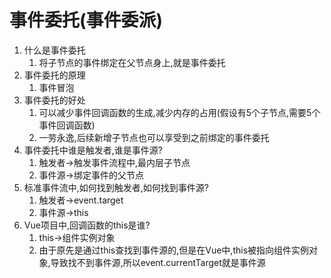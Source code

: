 # 事件委托(事件委派)

1. 什么是事件委托
   1. 将子节点的事件绑定在父节点身上,就是事件委托
2. 事件委托的原理
   1. 事件冒泡
3. 事件委托的好处
   1. 可以减少事件回调函数的生成,减少内存的占用(假设有5个子节点,需要5个事件回调函数)
   2. 一劳永逸,后续新增子节点也可以享受到之前绑定的事件委托
4. 事件委托中谁是触发者,谁是事件源?
   1. 触发者->触发事件流程中,最内层子节点
   2. 事件源->绑定事件的父节点
5. 标准事件流中,如何找到触发者,如何找到事件源?
   1. 触发者->event.target
   2. 事件源->this
6. Vue项目中,回调函数的this是谁?
   1. this->组件实例对象
   2. 由于原先是通过this查找到事件源的,但是在Vue中,this被指向组件实例对象,导致找不到事件源,所以event.currentTarget就是事件源
